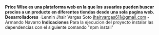 **Price Wise es una plataforma web en la que los usuarios pueden buscar precios a un producto en diferentes tiendas desde una sola pagina web.**
**Desarrolladores**
-Lennin Jhair Vargas Soto jhairvargas611@gmail.com
-Armando Navarro 
**Indicaciones**
Para la ejecucion del proyecto instalar las dependencias con el siguiente comando "npm install"
